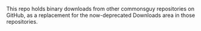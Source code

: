This repo holds binary downloads from other commonsguy repositories on GitHub, as a replacement
for the now-deprecated Downloads area in those repositories.
